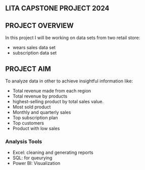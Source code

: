 ## LITA CAPSTONE PROJECT 2024
## PROJECT OVERVIEW
In this project I will be working on data sets from two retail store: 
- wears sales data set
- subscription data set

## PROJECT AIM 
To analyze data in other to achieve insightful information like:
- Total revenue made from each region
- Total revenue by products
- highest-selling product by total sales value.
- Most sold product
- Monthly and quarterly sales
- Top subscription plan
- Top customers
- Product with low sales

### Analysis Tools
- Excel: cleaning and generating reports
- SQL: for queurying
- Power BI: Visualization
